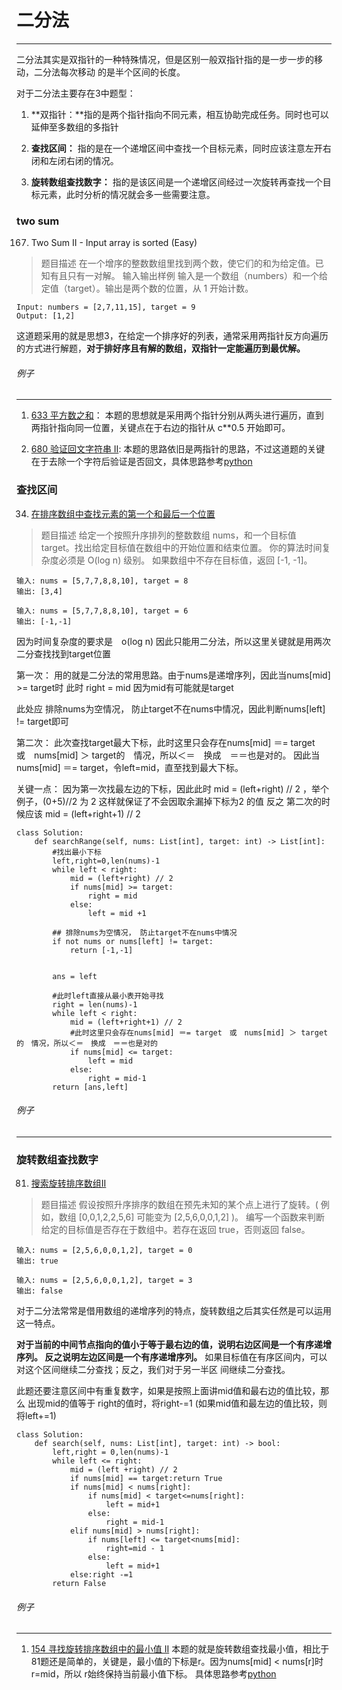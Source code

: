 # 二分法
---

二分法其实是双指针的一种特殊情况，但是区别一般双指针指的是一步一步的移动，二分法每次移动
的是半个区间的长度。

对于二分法主要存在3中题型：

1. **双指针：**指的是两个指针指向不同元素，相互协助完成任务。同时也可以延伸至多数组的多指针

2. **查找区间：** 指的是在一个递增区间中查找一个目标元素，同时应该注意左开右闭和左闭右闭的情况。

3. **旋转数组查找数字：** 指的是该区间是一个递增区间经过一次旋转再查找一个目标元素，此时分析的情况就会多一些需要注意。

### two sum
167. Two Sum II - Input array is sorted (Easy)
> 题目描述
> 在一个增序的整数数组里找到两个数，使它们的和为给定值。已知有且只有一对解。
> 输入输出样例
> 输入是一个数组（numbers）和一个给定值（target）。输出是两个数的位置，从 1 开始计数。
```
Input: numbers = [2,7,11,15], target = 9
Output: [1,2]
```

这道题采用的就是思想3，在给定一个排序好的列表，通常采用两指针反方向遍历的方式进行解题，**对于排好序且有解的数组，双指针一定能遍历到最优解。**

######  例子
------
1.  [633 平方数之和](https://leetcode-cn.com/problems/sum-of-square-numbers)：
	本题的思想就是采用两个指针分别从两头进行遍历，直到两指针指向同一位置，关键点在于右边的指针从 c**0.5 开始即可。

2. [680 验证回文字符串 Ⅱ](https://leetcode-cn.com/problems/valid-palindrome-ii/):
	本题的思路依旧是两指针的思路，不过这道题的关键在于去除一个字符后验证是否回文，具体思路参考[python](./daily/680_2020-07-02.md)




###  查找区间
34. [在排序数组中查找元素的第一个和最后一个位置](https://leetcode-cn.com/problems/find-first-and-last-position-of-element-in-sorted-array/)
> 题目描述
> 给定一个按照升序排列的整数数组 nums，和一个目标值 target。找出给定目标值在数组中的开始位置和结束位置。
> 你的算法时间复杂度必须是 O(log n) 级别。
> 如果数组中不存在目标值，返回 [-1, -1]。
 

```
输入: nums = [5,7,7,8,8,10], target = 8
输出: [3,4]

输入: nums = [5,7,7,8,8,10], target = 6
输出: [-1,-1]
```
因为时间复杂度的要求是　o(log n) 因此只能用二分法，所以这里关键就是用两次二分查找找到target位置

第一次：
	用的就是二分法的常用思路。由于nums是递增序列，因此当nums[mid] >= target时 此时 right = mid 因为mid有可能就是target

此处应 排除nums为空情况， 防止target不在nums中情况，因此判断nums[left] != target即可

第二次：
	此次查找target最大下标，此时这里只会存在nums[mid] ＝= target　或　nums[mid] ＞ target的　情况，所以＜＝　换成　＝＝也是对的。
	因此当nums[mid] ＝= target，令left=mid，直至找到最大下标。
	
关键一点：
	因为第一次找最左边的下标，因此此时 mid = (left+right) // 2 ，举个例子，(0+5)//2 为 2 这样就保证了不会因取余漏掉下标为2 的值
	反之 第二次的时候应该 mid = (left+right+1) // 2 
```
class Solution:
    def searchRange(self, nums: List[int], target: int) -> List[int]:
		#找出最小下标
        left,right=0,len(nums)-1
        while left < right:
            mid = (left+right) // 2
            if nums[mid] >= target:
                right = mid
            else:
                left = mid +1
				
		## 排除nums为空情况， 防止target不在nums中情况
        if not nums or nums[left] != target:
            return [-1,-1]
			
		
        ans = left
		
		#此时left直接从最小表开始寻找
        right = len(nums)-1
        while left < right:
            mid = (left+right+1) // 2
			#此时这里只会存在nums[mid] ＝= target　或　nums[mid] ＞ target的　情况，所以＜＝　换成　＝＝也是对的
            if nums[mid] <= target:
                left = mid
            else:
                right = mid-1
        return [ans,left]
```

######  例子
------
 
###  旋转数组查找数字
81. [搜索旋转排序数组II](https://leetcode-cn.com/problems/search-in-rotated-sorted-array-ii/)
> 题目描述
> 假设按照升序排序的数组在预先未知的某个点上进行了旋转。( 例如，数组 [0,0,1,2,2,5,6] 可能变为 [2,5,6,0,0,1,2] )。
> 编写一个函数来判断给定的目标值是否存在于数组中。若存在返回 true，否则返回 false。
 
```
输入: nums = [2,5,6,0,0,1,2], target = 0
输出: true

输入: nums = [2,5,6,0,0,1,2], target = 3
输出: false
```

对于二分法常常是借用数组的递增序列的特点，旋转数组之后其实任然是可以运用这一特点。

**对于当前的中间节点指向的值小于等于最右边的值，说明右边区间是一个有序递增序列。
反之说明左边区间是一个有序递增序列。** 如果目标值在有序区间内，可以对这个区间继续二分查找；反之，我们对于另一半区
间继续二分查找。

此题还要注意区间中有重复数字，如果是按照上面讲mid值和最右边的值比较，那么 出现mid的值等于 right的值时，将right-=1
(如果mid值和最左边的值比较，则将left+=1)

```
class Solution:
    def search(self, nums: List[int], target: int) -> bool:
        left,right = 0,len(nums)-1
        while left <= right:
            mid = (left +right) // 2
            if nums[mid] == target:return True
            if nums[mid] < nums[right]:
                if nums[mid] < target<=nums[right]:
                    left = mid+1
                else:
                    right = mid-1
            elif nums[mid] > nums[right]:
                if nums[left] <= target<nums[mid]:
                    right=mid - 1
                else:
                    left = mid+1
            else:right -=1
        return False
```


######  例子
------
1.  [154 寻找旋转排序数组中的最小值 II](https://leetcode-cn.com/problems/find-minimum-in-rotated-sorted-array-ii/)
	本题的就是旋转数组查找最小值，相比于81题还是简单的，关键是，最小值的下标是r。因为nums[mid] < nums[r]时 r=mid，所以
	r始终保持当前最小值下标。 具体思路参考[python](./daily/154_2020-07-10.md)
	
 